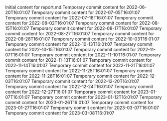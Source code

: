 Initial content for report.md
Temporary commit content for 2022-06-20T16:01:07
Temporary commit content for 2022-07-05T16:01:07
Temporary commit content for 2022-07-18T16:01:07
Temporary commit content for 2022-08-02T16:01:07
Temporary commit content for 2022-08-15T16:01:07
Temporary commit content for 2022-08-17T16:01:07
Temporary commit content for 2022-08-27T16:01:07
Temporary commit content for 2022-08-28T16:01:07
Temporary commit content for 2022-10-03T16:01:07
Temporary commit content for 2022-10-13T16:01:07
Temporary commit content for 2022-10-15T16:01:07
Temporary commit content for 2022-11-07T16:01:07
Temporary commit content for 2022-11-10T16:01:07
Temporary commit content for 2022-11-13T16:01:07
Temporary commit content for 2022-11-14T16:01:07
Temporary commit content for 2022-11-21T16:01:07
Temporary commit content for 2022-11-25T16:01:07
Temporary commit content for 2022-11-28T16:01:07
Temporary commit content for 2022-12-03T16:01:07
Temporary commit content for 2022-12-20T16:01:07
Temporary commit content for 2022-12-24T16:01:07
Temporary commit content for 2022-12-27T16:01:07
Temporary commit content for 2023-01-07T16:01:07
Temporary commit content for 2023-01-12T16:01:07
Temporary commit content for 2023-01-26T16:01:07
Temporary commit content for 2023-01-27T16:01:07
Temporary commit content for 2023-03-07T16:01:07
Temporary commit content for 2023-03-08T16:01:07
